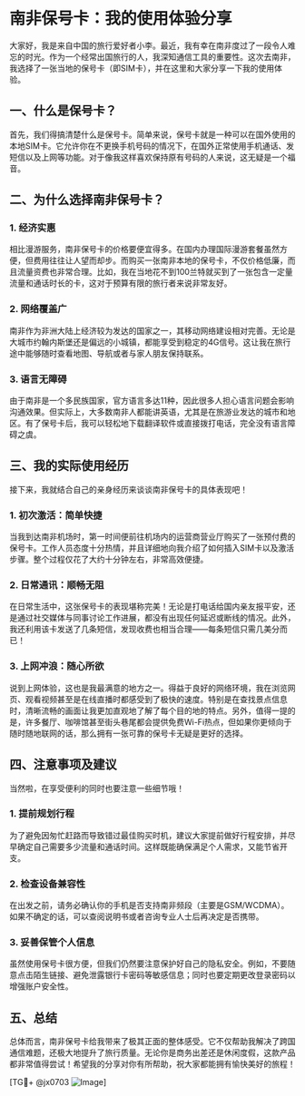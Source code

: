 # 南非保号卡：我的使用体验分享

大家好，我是来自中国的旅行爱好者小李。最近，我有幸在南非度过了一段令人难忘的时光。作为一个经常出国旅行的人，我深知通信工具的重要性。这次去南非，我选择了一张当地的保号卡（即SIM卡），并在这里和大家分享一下我的使用体验。

## 一、什么是保号卡？

首先，我们得搞清楚什么是保号卡。简单来说，保号卡就是一种可以在国外使用的本地SIM卡。它允许你在不更换手机号码的情况下，在国外正常使用手机通话、发短信以及上网等功能。对于像我这样喜欢保持原有号码的人来说，这无疑是一个福音。

## 二、为什么选择南非保号卡？

### 1. 经济实惠

相比漫游服务，南非保号卡的价格要便宜得多。在国内办理国际漫游套餐虽然方便，但费用往往让人望而却步。而购买一张南非本地的保号卡，不仅价格低廉，而且流量资费也非常合理。比如，我在当地花不到100兰特就买到了一张包含一定量流量和通话时长的卡，这对于预算有限的旅行者来说非常友好。

### 2. 网络覆盖广

南非作为非洲大陆上经济较为发达的国家之一，其移动网络建设相对完善。无论是大城市约翰内斯堡还是偏远的小城镇，都能享受到稳定的4G信号。这让我在旅行途中能够随时查看地图、导航或者与家人朋友保持联系。

### 3. 语言无障碍

由于南非是一个多民族国家，官方语言多达11种，因此很多人担心语言问题会影响沟通效果。但实际上，大多数南非人都能讲英语，尤其是在旅游业发达的城市和地区。有了保号卡后，我可以轻松地下载翻译软件或直接拨打电话，完全没有语言障碍之虞。

## 三、我的实际使用经历

接下来，我就结合自己的亲身经历来谈谈南非保号卡的具体表现吧！

### 1. 初次激活：简单快捷

当我到达南非机场时，第一时间便前往机场内的运营商营业厅购买了一张预付费的保号卡。工作人员态度十分热情，并且详细地向我介绍了如何插入SIM卡以及激活步骤。整个过程仅花了大约十分钟左右，非常高效便捷。

### 2. 日常通讯：顺畅无阻

在日常生活中，这张保号卡的表现堪称完美！无论是打电话给国内亲友报平安，还是通过社交媒体与同事讨论工作进展，都没有出现任何延迟或断线的情况。此外，我还利用该卡发送了几条短信，发现收费也相当合理——每条短信只需几美分而已！

### 3. 上网冲浪：随心所欲

说到上网体验，这也是我最满意的地方之一。得益于良好的网络环境，我在浏览网页、观看视频甚至是在线直播时都感受到了极快的速度。特别是在查找景点信息时，清晰流畅的画面让我更加直观地了解了每个目的地的特点。另外，值得一提的是，许多餐厅、咖啡馆甚至街头巷尾都会提供免费Wi-Fi热点，但如果你更倾向于随时随地联网的话，那么拥有一张可靠的保号卡无疑是更好的选择。

## 四、注意事项及建议

当然啦，在享受便利的同时也要注意一些细节哦！

### 1. 提前规划行程

为了避免因匆忙赶路而导致错过最佳购买时机，建议大家提前做好行程安排，并尽早确定自己需要多少流量和通话时间。这样既能确保满足个人需求，又能节省开支。

### 2. 检查设备兼容性

在出发之前，请务必确认你的手机是否支持南非频段（主要是GSM/WCDMA）。如果不确定的话，可以查阅说明书或者咨询专业人士后再决定是否携带。

### 3. 妥善保管个人信息

虽然使用保号卡很方便，但我们仍然要注意保护好自己的隐私安全。例如，不要随意点击陌生链接、避免泄露银行卡密码等敏感信息；同时也要定期更改登录密码以增强账户安全性。

## 五、总结

总体而言，南非保号卡给我带来了极其正面的整体感受。它不仅帮助我解决了跨国通信难题，还极大地提升了旅行质量。无论你是商务出差还是休闲度假，这款产品都非常值得尝试！希望我的分享对你有所帮助，祝大家都能拥有愉快美好的旅程！

[TG💪+ @jx0703 ![Image](https://github.com/user-attachments/assets/dbca1d08-cadb-493c-b0ec-ad6f7a83f270)]